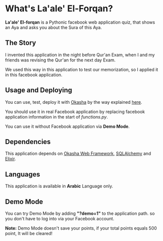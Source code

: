 # What's La'ale' El-Forqan?

**La'ale' El-forqan** is a Pythonic facebook web application quiz, that shows an Aya and asks you about the Sura of this Aya.

## The Story

I invented this application in the night before Qur'an Exam, when I and my friends was revising the Qur'an for the next day Exam.

We used this way in this application to test our memorization, so I applied it in this facebook application.

## Usage and Deploying

You can use, test, deploy it with [Okasha](http://www.ojuba.org/wiki/okasha) by the way explained [here](http://www.ojuba.org/wiki/okasha/deployment).

You should use it in real Facebook application by replacing facebook application information in the start of *functions.py*.

You can use it without Facebook application via **Demo Mode**.

## Dependencies

This application depends on [Okasha Web Framework](http://www.ojuba.org/wiki/okasha), [SQLAlchemy](http://www.sqlalchemy.org/) and [Elixir](https://pypi.python.org/pypi/Elixir).

## Languages

This application is available in **Arabic** Language only.

## Demo Mode

You can try Demo Mode by adding **"?demo=1"** to the application path. so you don't have to log into via your Facebook account.

**Note:** Demo Mode doesn't save your points, if your total points equals 500 point, It will be cleared!
